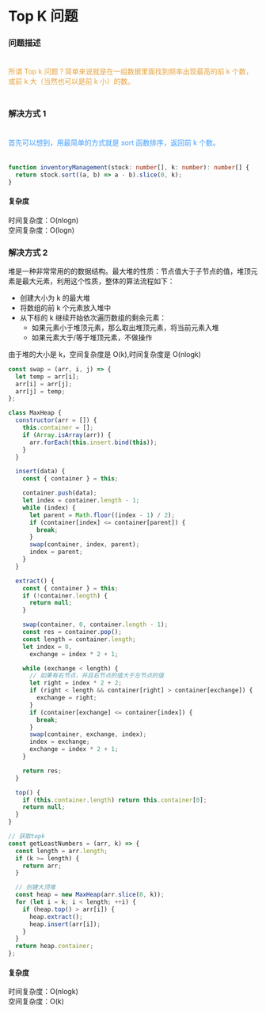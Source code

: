 # Top K 问题

### 问题描述

  <div style="color: #E6A23C; fontSize: 18px; padding: 20px 0">
  所谓 Top k 问题？简单来说就是在一组数据里面找到频率出现最高的前 k 个数，或前 k 大（当然也可以是前 k 小）的数。
  </div>

### 解决方式 1

  <div style="color: #409EFF; fontSize: 18px; padding: 20px 0">
  首先可以想到，用最简单的方式就是 sort 函数排序，返回前 k 个数。
  </div>

```ts
function inventoryManagement(stock: number[], k: number): number[] {
  return stock.sort((a, b) => a - b).slice(0, k);
}
```

#### 复杂度

时间复杂度：O(nlogn) <br/>
空间复杂度：O(logn)

### 解决方式 2

堆是一种非常常用的的数据结构。最大堆的性质：节点值大于子节点的值，堆顶元素是最大元素，利用这个性质，整体的算法流程如下：

- 创建大小为 k 的最大堆
- 将数组的前 k 个元素放入堆中
- 从下标的 k 继续开始依次遍历数组的剩余元素：
  - 如果元素小于堆顶元素，那么取出堆顶元素，将当前元素入堆
  - 如果元素大于/等于堆顶元素，不做操作

由于堆的大小是 k，空间复杂度是 O(k),时间复杂度是 O(nlogk)

```js
const swap = (arr, i, j) => {
  let temp = arr[i];
  arr[i] = arr[j];
  arr[j] = temp;
};

class MaxHeap {
  constructor(arr = []) {
    this.container = [];
    if (Array.isArray(arr)) {
      arr.forEach(this.insert.bind(this));
    }
  }

  insert(data) {
    const { container } = this;

    container.push(data);
    let index = container.length - 1;
    while (index) {
      let parent = Math.floor((index - 1) / 2);
      if (container[index] <= container[parent]) {
        break;
      }
      swap(container, index, parent);
      index = parent;
    }
  }

  extract() {
    const { container } = this;
    if (!container.length) {
      return null;
    }

    swap(container, 0, container.length - 1);
    const res = container.pop();
    const length = container.length;
    let index = 0,
      exchange = index * 2 + 1;

    while (exchange < length) {
      // 如果有右节点，并且右节点的值大于左节点的值
      let right = index * 2 + 2;
      if (right < length && container[right] > container[exchange]) {
        exchange = right;
      }
      if (container[exchange] <= container[index]) {
        break;
      }
      swap(container, exchange, index);
      index = exchange;
      exchange = index * 2 + 1;
    }

    return res;
  }

  top() {
    if (this.container.length) return this.container[0];
    return null;
  }
}

// 获取topk
const getLeastNumbers = (arr, k) => {
  const length = arr.length;
  if (k >= length) {
    return arr;
  }

  // 创建大顶堆
  const heap = new MaxHeap(arr.slice(0, k));
  for (let i = k; i < length; ++i) {
    if (heap.top() > arr[i]) {
      heap.extract();
      heap.insert(arr[i]);
    }
  }
  return heap.container;
};
```

#### 复杂度

时间复杂度：O(nlogk) <br/>
空间复杂度：O(k)
